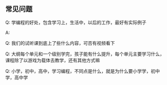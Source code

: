 ## 常见问题

Q: 学编程的好处，包含学习上，生活中，以后的工作，最好有实际例子

A: 



Q: 我们的试听课到底上了些什么内容，可否有视频看下



Q: 大纲每个单元和一个级别学完，孩子能有什么提升，每个单元主要学习什么，课程除了以游戏为载体去教学，还有其他方式嘛



Q: 小学，初中，高中，学习编程，不同点是什么，就是为什么要小学学，初中学，高中学
